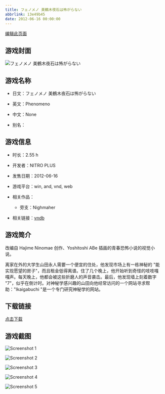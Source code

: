 ```yaml
---
title: フェノメノ 美鶴木夜石は怖がらない
abbrlink: 13e49b45
date: 2012-06-16 00:00:00
---
```

[编辑此页面](https://github.com/ACG-3/ADV3-source/blob/main/source/_posts/games/%E3%83%95%E3%82%A7%E3%83%8E%E3%83%A1%E3%83%8E%20%E7%BE%8E%E9%B6%B4%E6%9C%A8%E5%A4%9C%E7%9F%B3%E3%81%AF%E6%80%96%E3%81%8C%E3%82%89%E3%81%AA%E3%81%84.md)

## 游戏封面

![フェノメノ 美鶴木夜石は怖がらない](https://pan.timero.xyz/d/onedrive/img_lib_001/%E3%83%95%E3%82%A7%E3%83%8E%E3%83%A1%E3%83%8E%20%E7%BE%8E%E9%B6%B4%E6%9C%A8%E5%A4%9C%E7%9F%B3%E3%81%AF%E6%80%96%E3%81%8C%E3%82%89%E3%81%AA%E3%81%84_cover.avif)


## 游戏名称

- 日文：フェノメノ 美鶴木夜石は怖がらない
- 英文：Phenomeno
- 中文：None

- 别名：


## 游戏信息

- 时长：2.55 h
- 开发者：NITRO PLUS
- 发售日期：2012-06-16
- 游戏平台：win, and, vnd, web
- 相关作品：
   - 旁支：Nighmaher

- 相关链接：[vndb](https://vndb.org/v10526)


## 游戏简介

改编自 Hajime Ninomae 创作、Yoshitoshi ABe 插画的青春恐怖小说的视觉小说。

离家在外的大学生山田永人需要一个便宜的住处，他发现市场上有一栋神秘的 "能实现愿望的房子"，而且租金低得离谱。住了几个晚上，他开始听到奇怪的吱吱嘎嘎声。每天晚上，他都会被这些折磨人的声音袭击。最后，他发现墙上刻着数字 "7"，似乎在倒计时。对神秘学感兴趣的山田向他经常访问的一个网站寻求帮助："Ikaigabuchi "是一个专门研究神秘学的网站。




## 下载链接

[点击下载](https://pan.timero.xyz/onedrive/adv_lib_001/%E3%83%95%E3%82%A7%E3%83%8E%E3%83%A1%E3%83%8E%20%E7%BE%8E%E9%B6%B4%E6%9C%A8%E5%A4%9C%E7%9F%B3%E3%81%AF%E6%80%96%E3%81%8C%E3%82%89%E3%81%AA%E3%81%84)


## 游戏截图


![Screenshot 1](https://pan.timero.xyz/d/onedrive/img_lib_001/%E3%83%95%E3%82%A7%E3%83%8E%E3%83%A1%E3%83%8E%20%E7%BE%8E%E9%B6%B4%E6%9C%A8%E5%A4%9C%E7%9F%B3%E3%81%AF%E6%80%96%E3%81%8C%E3%82%89%E3%81%AA%E3%81%84_Screenshot_1.avif)

![Screenshot 2](https://pan.timero.xyz/d/onedrive/img_lib_001/%E3%83%95%E3%82%A7%E3%83%8E%E3%83%A1%E3%83%8E%20%E7%BE%8E%E9%B6%B4%E6%9C%A8%E5%A4%9C%E7%9F%B3%E3%81%AF%E6%80%96%E3%81%8C%E3%82%89%E3%81%AA%E3%81%84_Screenshot_2.avif)

![Screenshot 3](https://pan.timero.xyz/d/onedrive/img_lib_001/%E3%83%95%E3%82%A7%E3%83%8E%E3%83%A1%E3%83%8E%20%E7%BE%8E%E9%B6%B4%E6%9C%A8%E5%A4%9C%E7%9F%B3%E3%81%AF%E6%80%96%E3%81%8C%E3%82%89%E3%81%AA%E3%81%84_Screenshot_3.avif)

![Screenshot 4](https://pan.timero.xyz/d/onedrive/img_lib_001/%E3%83%95%E3%82%A7%E3%83%8E%E3%83%A1%E3%83%8E%20%E7%BE%8E%E9%B6%B4%E6%9C%A8%E5%A4%9C%E7%9F%B3%E3%81%AF%E6%80%96%E3%81%8C%E3%82%89%E3%81%AA%E3%81%84_Screenshot_4.avif)

![Screenshot 5](https://pan.timero.xyz/d/onedrive/img_lib_001/%E3%83%95%E3%82%A7%E3%83%8E%E3%83%A1%E3%83%8E%20%E7%BE%8E%E9%B6%B4%E6%9C%A8%E5%A4%9C%E7%9F%B3%E3%81%AF%E6%80%96%E3%81%8C%E3%82%89%E3%81%AA%E3%81%84_Screenshot_5.avif)

